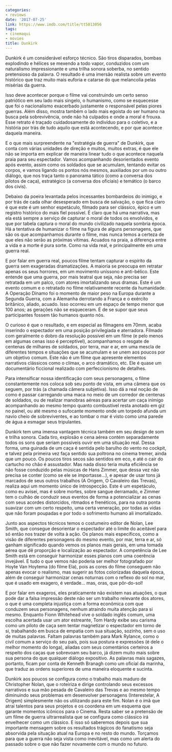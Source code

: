 ```yaml
---
categories:
- reviews
date: '2017-07-25'
link: https://www.imdb.com/title/tt5013056
tags:
- cinemaqui
- movies
title: Dunkirk
---
```


Dunkirk é um considerável esforço técnico. São tiros disparados, bombas explodindo e hélices se mexendo a todo vapor, conduzidos com um naturalismo impressionante e uma trilha sonora soberba, no sentido pretensioso da palavra. O resultado é uma imersão realista sobre um evento histórico que traz muito mais euforia e catarse do que melancolia pelas misérias da guerra.

Isso deve acontecer porque o filme vai construindo um certo senso patriótico em seu lado mais singelo, o humanismo, como se esquecesse que foi o nacionalismo exacerbado justamente o responsável pelas piores guerras. Além disso, mostra também o lado mais egoísta do ser humano na busca pela sobrevivência, onde não há culpados e onde a moral é frouxa. Esse retrato é traçado cuidadosamente do indivíduo para o coletivo, e a história por trás de tudo aquilo que está acontecendo, e por que acontece daquela maneira.

E o que mais surpreendente na "estratégia de guerra" de Dunkirk, que conta com várias unidades de direção e muitos, muitos extras, é que ele não se importa em explicar de maneira linear tudo o que acontece naquela praia para seu espectador. Vamos acompanhando desorientados evento após evento, assim como os soldados que se acumulam, tentando evitar os corpos, e vamos ligando os pontos nós mesmos, auxiliados por um ou outro diálogo, que nos traça tanto o panorama tático (como a conversa dos pilotos de caça), estratégico (a conversa dos oficiais) e temático (o barco dos civis).

Debaixo da poeira levantada pelos incessantes bombardeios do inimigo, e por trás de cada olhar desesperado em busca de salvação, o que fica claro é que este é um senhor espetáculo, filmado para ser clássico, épico e um registro histórico do mais fiel possível. É claro que há uma narrativa, mas ela está sempre a serviço de capturar o moral de todos os envolvidos, e que por tabela captura o moral do mundo civilizado naquela sombria época. Há a tentativa de humanizar o filme na figura de alguns personagens, que são os que acompanhamos durante o filme, mas nunca temos a certeza de que eles não serão as próximas vítimas. Acuados na praia, a diferença entre a vida e a morte é pura sorte. Como na vida real, e principalmente em uma guerra real.

E por falar em guerra real, poucos filme tentam capturar o espírito da guerra sem exageradas dramatizações. A maioria se preocupa em retratar apenas os seus horrores, em um movimento uníssono e anti-bélico. Este entende que uma guerra, por mais teatral que seja, não precisa ser retratada em um palco, com atores imortalizando seus dramas. Este é um evento comum e o retratado no filme relativamente recente da humanidade. A Operação Dínamo foi o momento de maior peso na Europa durante a Segunda Guerra, com a Alemanha derrotando a França e o exército britânico, aliado, acuado. Isso ocorreu em um espaço de tempo menor que 100 anos; as gerações não se esqueceram. É de se supor que seus participantes fossem tão humanos quanto nós.

O curioso é que o resultado, e em especial as filmagens em 70mm, acaba inserindo o espectador em uma posição privilegiada e aterradora. Filmado com geralmente o dobro da resolução possível em um filme (e pelo menos em algumas cenas isso é perceptível), acompanhamos o resgate de centenas de milhares de soldados, por terra, mar e ar, em uma mescla de diferentes tempos e situações que se acumulam e se unem aos poucos por um objetivo comum. Este não é um filme que apresente elementos narrativos clássicos como o clímax, o arco dramático, etc. Ele é quase um documentário ficcional realizado com perfeccionismo de detalhes.

Para intensificar nossa identificação com seus personagens, o filme constantemente nos coloca sob seu ponto de vista, em uma câmera que os seguem, por trás (a chamada câmera subjetiva). Isso dá a real noção de como é passar carregando uma maca no meio de um corredor de centenas de soldados, ou de realizar manobras aéreas para acertar um caça inimigo acompanhando ao mesmo tempo quanto combustível resta anotado em giz no painel, ou até mesmo o sufocante momento onde um torpedo afunda um navio cheio de sobreviventes, e ao tombar o mar é visto como uma parede de água a esmagar seus tripulantes.

Dunkirk tem uma imensa vantagem técnica também em seu design de som e trilha sonora. Cada tiro, explosão e cena aérea contém separadamente todos os sons que seriam possíveis ouvir em uma situação real. Dessa forma, uma guinada de um caça é sentida pelo barulho do vento no cockpit, e talvez pela primeira vez faça sentido sua poltrona no cinema tremer, ainda que um pouco. Os poucos tiros secos são sentidos em eco, e até o cair do cartucho no chão é assustador. Mas nada disso teria muita eficiência se não fosse conduzido pelas músicas de Hans Zimmer, que dessa vez não precisa se conter (como se ele se importasse...), e apesar de usar tons já marcados de seus outros trabalhos (A Origem, O Cavaleiro das Trevas), realiza aqui um momento único de introspecção. Este é um espetáculo, como eu avisei, mas é sobre mortes, sobre sangue derramado, e Zimmer tem o culhão de conduzir seus eventos de forma a potencializar as cenas com seus acordes distorcidos, ritmados e frenéticos, para na outra ponta suavizar com um certo respeito, uma certa veneração, por todas as vidas que não foram poupadas e por todo o sofrimento humano ali imortalizado.

Junto aos aspectos técnicos temos o costumeiro editor de Nolan, Lee Smith, que consegue desorientar o espectador até o limite do aceitável para só então nos trazer de volta à ação. Os planos mais específicos, como a visão de diferentes personagens do mesmo evento, por mar, terra e ar, só ganham significado quando vemos os planos mais gerais, em uma tomada aérea que dê proporção e localização ao espectador. A competência de Lee Smith está em conseguir harmonizar esses planos com uma coerência invejável. E tudo o que vemos não poderia ser melhor fotografado por Hoyte Van Hoytema (do filme Ela), pois as cores do filme conseguem não apenas evocar o realismo, mas sugerir as fotos colorizadas daquela época, além de conseguir harmonizar cenas noturnas com o reflexo do sol no mar, que é usado em exagero, é verdade... mas, oras, que pôr-do-sol!

E por falar em exageros, eles praticamente não existem nas atuações, o que pode dar a falsa impressão deste não ser um trabalho relevante dos atores, o que é uma completa injustiça com a forma econômica com que conduzem seus personagens, nenhum atraindo muita atenção para si mesmo. Enquanto Fionn Whitehead vive o soldado inglês comum, uma escolha acertada usar um ator estreante, Tom Hardy exibe seu carisma como um piloto de caça sem tentar magnetizar o espectador em torno de si, trabalhando em busca de empatia com sua situação, sozinho, sem o uso de muitas palavras. Faltam palavras também para Mark Rylance, como o civil comum a serviço do seu país, pois sua postura e expressões (é dele o melhor momento do longa), aliadas com seus comentários certeiros a respeito dos caças que sobrevoam seu barco, já dizem muito mais sobre sua persona do que qualquer diálogo expositivo. As palavras mais sagazes, portanto, ficam por conta de Kenneth Branagh como um oficial da marinha, que traduz as ordens superiores de uma maneira eloquente e sucinta.

Dunkirk aos poucos se configura como o trabalho mais maduro de Christopher Nolan, que o roteiriza e dirige controlando seus excessos narrativos e sua mão pesada de Cavaleiro das Trevas e ao mesmo tempo diminuindo seus problemas em desenvolver personagens (Interestelar, A Origem) simplesmente não os utilizando para este fim. Nolan é o ímã que atrai talentos para seus projetos e os coordena em um esquema que garante momentos icônicos para o Cinema. Resta saber se a pretensão de um filme de guerra ultrarrealista que se configura como clássico irá envelhecer como um clássico. E isso só saberemos depois que sua importante mensagem sobre os resultados trágicos do fanatismo seja absorvida pela situação atual na Europa e no resto do mundo. Torçamos para que a guerra não seja vista como inevitável, mas como um alerta do passado sobre o que não fazer novamente com o mundo no futuro.
